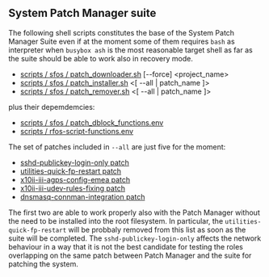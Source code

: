 ## System Patch Manager suite

The following shell scripts constitutes the base of the System Patch Manager Suite even if at the moment some of them requires `bash` as interpreter when `busybox ash` is the most reasonable target shell as far as the suite should be able to work also in recovery mode.

* [scripts / sfos / patch_downloader.sh](patch_downloader.sh) [--force] <project_name>
* [scripts / sfos / patch_installer.sh](patch_installer.sh) <[ --all | patch_name ]>
* [scripts / sfos / patch_remover.sh](patch_remover.sh) <[ --all | patch_name ]>

plus their depemdemcies:

* [scripts / sfos / patch_dblock_functions.env](patch_dblock_functions.env)
* [scripts / rfos-script-functions.env](../rfos-script-functions.env)

The set of patches included in `--all` are just five for the moment:

* [sshd-publickey-login-only patch](../../patches/sshd-publickey-login-only/description.md)
* [utilities-quick-fp-restart patch](../../patches/utilities-quick-fp-restart/description.md)
* [x10ii-iii-agps-config-emea patch](../../patches/x10ii-iii-agps-config-emea/description.md)
* [x10ii-iii-udev-rules-fixing patch](../../patches/x10ii-iii-udev-rules-fixing/description.md)
* [dnsmasq-connman-integration patch](../../patches/dnsmasq-connman-integration/description.md)

The first two are able to work properly also with the Patch Manager without the need to be installed into the root filesystem. In particular, the `utilities-quick-fp-restart` will be probbaly removed from this list as soon as the suite will be completed. The `sshd-publickey-login-only` affects the network behaviour in a way that it is not the best candidate for testing the roles overlapping on the same patch between Patch Manager and the suite for patching the system.
